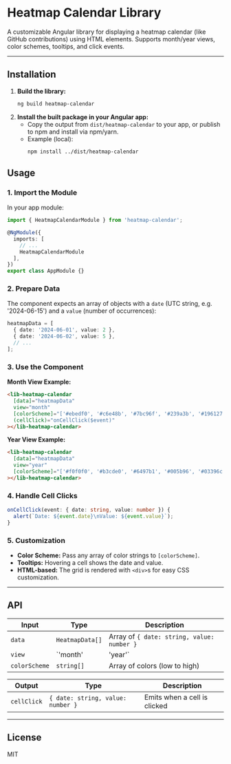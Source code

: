 # Heatmap Calendar Library

A customizable Angular library for displaying a heatmap calendar (like GitHub contributions) using HTML elements. Supports month/year views, color schemes, tooltips, and click events.

---

## Installation

1. **Build the library:**
   ```bash
   ng build heatmap-calendar
   ```
2. **Install the built package in your Angular app:**
   - Copy the output from `dist/heatmap-calendar` to your app, or publish to npm and install via npm/yarn.
   - Example (local):
     ```bash
     npm install ../dist/heatmap-calendar
     ```

## Usage

### 1. Import the Module

In your app module:

```typescript
import { HeatmapCalendarModule } from 'heatmap-calendar';

@NgModule({
  imports: [
    // ...
    HeatmapCalendarModule
  ],
})
export class AppModule {}
```

### 2. Prepare Data

The component expects an array of objects with a `date` (UTC string, e.g. '2024-06-15') and a `value` (number of occurrences):

```typescript
heatmapData = [
  { date: '2024-06-01', value: 2 },
  { date: '2024-06-02', value: 5 },
  // ...
];
```

### 3. Use the Component

**Month View Example:**
```html
<lib-heatmap-calendar
  [data]="heatmapData"
  view="month"
  [colorScheme]="['#ebedf0', '#c6e48b', '#7bc96f', '#239a3b', '#196127']"
  (cellClick)="onCellClick($event)"
></lib-heatmap-calendar>
```

**Year View Example:**
```html
<lib-heatmap-calendar
  [data]="heatmapData"
  view="year"
  [colorScheme]="['#f0f0f0', '#b3cde0', '#6497b1', '#005b96', '#03396c']"
></lib-heatmap-calendar>
```

### 4. Handle Cell Clicks

```typescript
onCellClick(event: { date: string, value: number }) {
  alert(`Date: ${event.date}\nValue: ${event.value}`);
}
```

### 5. Customization
- **Color Scheme:** Pass any array of color strings to `[colorScheme]`.
- **Tooltips:** Hovering a cell shows the date and value.
- **HTML-based:** The grid is rendered with `<div>`s for easy CSS customization.

---

## API

| Input         | Type                | Description                                  |
|---------------|---------------------|----------------------------------------------|
| `data`        | `HeatmapData[]`     | Array of `{ date: string, value: number }`   |
| `view`        | `'month' | 'year'`  | Calendar view mode                           |
| `colorScheme` | `string[]`          | Array of colors (low to high)                |

| Output      | Type                                 | Description                  |
|-------------|--------------------------------------|------------------------------|
| `cellClick` | `{ date: string, value: number }`     | Emits when a cell is clicked |

---

## License
MIT
